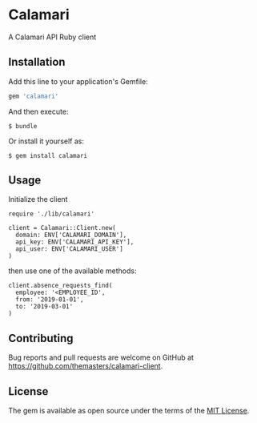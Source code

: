 # Calamari

A Calamari API Ruby client

## Installation

Add this line to your application's Gemfile:

```ruby
gem 'calamari'
```

And then execute:

    $ bundle

Or install it yourself as:

    $ gem install calamari

## Usage

Initialize the client

```
require './lib/calamari'

client = Calamari::Client.new(
  domain: ENV['CALAMARI_DOMAIN'],
  api_key: ENV['CALAMARI_API_KEY'],
  api_user: ENV['CALAMARI_USER']
)
```

then use one of the available methods:

```
client.absence_requests_find(
  employee: '<EMPLOYEE_ID',
  from: '2019-01-01',
  to: '2019-03-01'
)
```

## Contributing

Bug reports and pull requests are welcome on GitHub at https://github.com/themasters/calamari-client.

## License

The gem is available as open source under the terms of the [MIT License](https://opensource.org/licenses/MIT).
